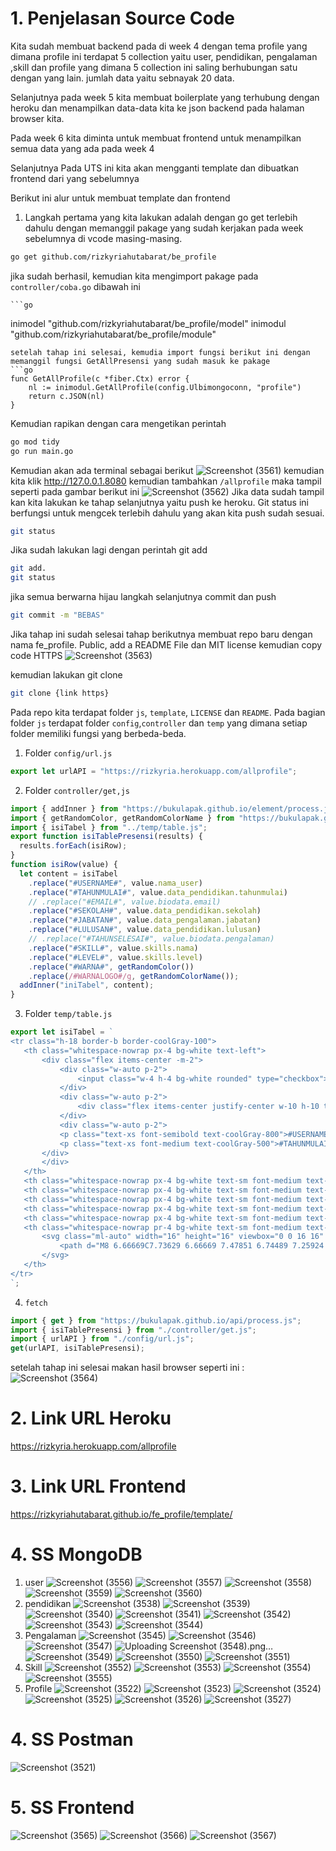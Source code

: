 # 1. Penjelasan Source Code

Kita sudah membuat backend pada di week 4 dengan tema profile yang dimana profile ini terdapat 5 collection yaitu user, pendidikan, pengalaman ,skill dan profile yang dimana 5 collection ini saling berhubungan satu dengan yang lain. jumlah data yaitu sebnayak 20 data.

Selanjutnya pada week 5 kita membuat boilerplate yang terhubung dengan heroku dan menampilkan data-data kita ke json backend pada halaman browser kita.

Pada week 6 kita diminta untuk membuat frontend untuk menampilkan semua data yang ada pada week 4

Selanjutnya Pada UTS ini kita akan mengganti template dan dibuatkan frontend dari yang sebelumnya

Berikut ini alur untuk membuat template dan frontend

1. Langkah pertama yang kita lakukan adalah dengan go get terlebih dahulu dengan memanggil pakage yang sudah kerjakan pada week sebelumnya di vcode masing-masing.

```bash
go get github.com/rizkyriahutabarat/be_profile
```

jika sudah berhasil, kemudian kita mengimport pakage pada `controller/coba.go` dibawah ini

    ```go

inimodel "github.com/rizkyriahutabarat/be_profile/model"
inimodul "github.com/rizkyriahutabarat/be_profile/module"

````
setelah tahap ini selesai, kemudia import fungsi berikut ini dengan memanggil fungsi GetAllPresensi yang sudah masuk ke pakage
```go
func GetAllProfile(c *fiber.Ctx) error {
	nl := inimodul.GetAllProfile(config.Ulbimongoconn, "profile")
	return c.JSON(nl)
}
````

Kemudian rapikan dengan cara mengetikan perintah

```bash
go mod tidy
go run main.go
```

Kemudian akan ada terminal sebagai berikut
![Screenshot (3561)](https://user-images.githubusercontent.com/98501177/230940386-3873b99a-4208-4786-9c3e-3babb0ae5bac.png)
kemudian kita klik http://127.0.0.1.8080
kemudian tambahkan `/allprofile` maka tampil seperti pada gambar berikut ini
![Screenshot (3562)](https://user-images.githubusercontent.com/98501177/230940409-ea5efa03-797f-4550-a29c-5285390ec7fd.png)
Jika data sudah tampil kan kita lakukan ke tahap selanjutnya yaitu push ke heroku. Git status ini berfungsi untuk mengcek terlebih dahulu yang akan kita push sudah sesuai.

```bash
git status
```

Jika sudah lakukan lagi dengan perintah git add

```bash
git add.
git status
```

jika semua berwarna hijau langkah selanjutnya commit dan push

```bash
git commit -m "BEBAS"
```

Jika tahap ini sudah selesai tahap berikutnya membuat repo baru dengan nama fe_profile. Public, add a README File dan MIT license
kemudian copy code HTTPS
![Screenshot (3563)](https://user-images.githubusercontent.com/98501177/230943469-df48648b-271e-4a23-9815-c806d80304a3.png)

kemudian lakukan git clone

```bash
git clone {link https}
```

Pada repo kita terdapat folder `js`, `template`, `LICENSE` dan `README`. Pada bagian folder `js` terdapat folder `config`,`controller` dan `temp` yang dimana setiap folder memiliki fungsi yang berbeda-beda.

1.  Folder `config/url.js`

```javascript
export let urlAPI = "https://rizkyria.herokuapp.com/allprofile";
```

2. Folder `controller/get,js`

```javascript
import { addInner } from "https://bukulapak.github.io/element/process.js";
import { getRandomColor, getRandomColorName } from "https://bukulapak.github.io/image/process.js";
import { isiTabel } from "../temp/table.js";
export function isiTablePresensi(results) {
  results.forEach(isiRow);
}
function isiRow(value) {
  let content = isiTabel
    .replace("#USERNAME#", value.nama_user)
    .replace("#TAHUNMULAI#", value.data_pendidikan.tahunmulai)
    // .replace("#EMAIL#", value.biodata.email)
    .replace("#SEKOLAH#", value.data_pendidikan.sekolah)
    .replace("#JABATAN#", value.data_pengalaman.jabatan)
    .replace("#LULUSAN#", value.data_pendidikan.lulusan)
    // .replace("#TAHUNSELESAI#", value.biodata.pengalaman)
    .replace("#SKILL#", value.skills.nama)
    .replace("#LEVEL#", value.skills.level)
    .replace("#WARNA#", getRandomColor())
    .replace(/#WARNALOGO#/g, getRandomColorName());
  addInner("iniTabel", content);
}
```

3. Folder `temp/table.js`

```javascript
export let isiTabel = `
<tr class="h-18 border-b border-coolGray-100">
   <th class="whitespace-nowrap px-4 bg-white text-left">
       <div class="flex items-center -m-2">
           <div class="w-auto p-2">
               <input class="w-4 h-4 bg-white rounded" type="checkbox">
           </div>
           <div class="w-auto p-2">
               <div class="flex items-center justify-center w-10 h-10 text-base font-medium text-#WARNALOGO#-600 bg-#WARNALOGO#-200 rounded-md">PRF</div>
           </div>
           <div class="w-auto p-2">
           <p class="text-xs font-semibold text-coolGray-800">#USERNAME#</p>
           <p class="text-xs font-medium text-coolGray-500">#TAHUNMULAI#</p>
       </div>
       </div>
   </th>
   <th class="whitespace-nowrap px-4 bg-white text-sm font-medium text-coolGray-800 text-center">#SEKOLAH#</th>
   <th class="whitespace-nowrap px-4 bg-white text-sm font-medium text-coolGray-500 text-left">#JABATAN#</th>
   <th class="whitespace-nowrap px-4 bg-white text-sm font-medium text-#col#-500 text-left">#LULUSAN#</th>
   <th class="whitespace-nowrap px-4 bg-white text-sm font-medium text-#col#-500 text-left">#SKILL#</th>
   <th class="whitespace-nowrap px-4 bg-white text-sm font-medium text-#col#-500 text-left">#LEVEL#</th>
   <th class="whitespace-nowrap pr-4 bg-white text-sm font-medium text-coolGray-800">
       <svg class="ml-auto" width="16" height="16" viewbox="0 0 16 16" fill="none" xmlns="http://www.w3.org/2000/svg">
           <path d="M8 6.66669C7.73629 6.66669 7.47851 6.74489 7.25924 6.89139C7.03998 7.0379 6.86908 7.24614 6.76816 7.48978C6.66724 7.73341 6.64084 8.0015 6.69229 8.26014C6.74373 8.51878 6.87072 8.75636 7.05719 8.94283C7.24366 9.1293 7.48124 9.25629 7.73988 9.30773C7.99852 9.35918 8.26661 9.33278 8.51025 9.23186C8.75388 9.13094 8.96212 8.96005 9.10863 8.74078C9.25514 8.52152 9.33333 8.26373 9.33333 8.00002C9.33333 7.6464 9.19286 7.30726 8.94281 7.05721C8.69276 6.80716 8.35362 6.66669 8 6.66669ZM3.33333 6.66669C3.06963 6.66669 2.81184 6.74489 2.59257 6.89139C2.37331 7.0379 2.20241 7.24614 2.10149 7.48978C2.00058 7.73341 1.97417 8.0015 2.02562 8.26014C2.07707 8.51878 2.20405 8.75636 2.39052 8.94283C2.57699 9.1293 2.81457 9.25629 3.07321 9.30773C3.33185 9.35918 3.59994 9.33278 3.84358 9.23186C4.08721 9.13094 4.29545 8.96005 4.44196 8.74078C4.58847 8.52152 4.66667 8.26373 4.66667 8.00002C4.66667 7.6464 4.52619 7.30726 4.27614 7.05721C4.02609 6.80716 3.68696 6.66669 3.33333 6.66669ZM12.6667 6.66669C12.403 6.66669 12.1452 6.74489 11.9259 6.89139C11.7066 7.0379 11.5357 7.24614 11.4348 7.48978C11.3339 7.73341 11.3075 8.0015 11.359 8.26014C11.4104 8.51878 11.5374 8.75636 11.7239 8.94283C11.9103 9.1293 12.1479 9.25629 12.4065 9.30773C12.6652 9.35918 12.9333 9.33278 13.1769 9.23186C13.4205 9.13094 13.6288 8.96005 13.7753 8.74078C13.9218 8.52152 14 8.26373 14 8.00002C14 7.6464 13.8595 7.30726 13.6095 7.05721C13.3594 6.80716 13.0203 6.66669 12.6667 6.66669Z" fill="#WARNA#"></path>
       </svg>
   </th>
</tr>
`;
```

4. `fetch`

```javascript
import { get } from "https://bukulapak.github.io/api/process.js";
import { isiTablePresensi } from "./controller/get.js";
import { urlAPI } from "./config/url.js";
get(urlAPI, isiTablePresensi);
```

setelah tahap ini selesai makan hasil browser seperti ini :
![Screenshot (3564)](https://user-images.githubusercontent.com/98501177/231102144-23e95d8f-5756-4ef4-9104-64a39e50f1eb.png)

# 2. Link URL Heroku

https://rizkyria.herokuapp.com/allprofile

# 3. Link URL Frontend

https://rizkyriahutabarat.github.io/fe_profile/template/

# 4. SS MongoDB

1. user
   ![Screenshot (3556)](https://user-images.githubusercontent.com/98501177/231102664-21756abf-93ce-4214-8675-21e4ba95abed.png)
   ![Screenshot (3557)](https://user-images.githubusercontent.com/98501177/231102679-4c02e010-0074-45cd-8112-4440391c68e3.png)
   ![Screenshot (3558)](https://user-images.githubusercontent.com/98501177/231102693-0b472b9e-97e4-41ef-a66a-1128c8f4a21b.png)
   ![Screenshot (3559)](https://user-images.githubusercontent.com/98501177/231102708-e641504a-85e9-49f6-a0f0-eabb62d81bdf.png)
   ![Screenshot (3560)](https://user-images.githubusercontent.com/98501177/231102723-52e9e40b-366d-46e4-93b7-be73eacdbca5.png)
2. pendidikan
   ![Screenshot (3538)](https://user-images.githubusercontent.com/98501177/231103083-9c5678e0-680e-4b7f-95dc-fa338e45a680.png)
   ![Screenshot (3539)](https://user-images.githubusercontent.com/98501177/231103088-ab902dc8-04a2-4c3f-9fdb-cdd5e37407d7.png)
   ![Screenshot (3540)](https://user-images.githubusercontent.com/98501177/231103092-13bf8f50-34e0-4aa5-9df4-aa28dea2dac1.png)
   ![Screenshot (3541)](https://user-images.githubusercontent.com/98501177/231103093-89c0db2c-9a48-4f07-8350-ba27baa9fcef.png)
   ![Screenshot (3542)](https://user-images.githubusercontent.com/98501177/231103098-3683dab3-8654-4c98-85d3-23e29e02077c.png)
   ![Screenshot (3543)](https://user-images.githubusercontent.com/98501177/231103110-d3d8106e-3339-4077-b570-c743a5df3b53.png)
   ![Screenshot (3544)](https://user-images.githubusercontent.com/98501177/231103117-98352840-eacf-4a19-88bb-537004ff5026.png)
3. Pengalaman
   ![Screenshot (3545)](https://user-images.githubusercontent.com/98501177/231103472-6234713d-076a-4f10-8999-69570057402a.png)
   ![Screenshot (3546)](https://user-images.githubusercontent.com/98501177/231103478-f92645a4-b6e9-4622-a6c5-b6bc63d017db.png)
   ![Screenshot (3547)](https://user-images.githubusercontent.com/98501177/231103482-4d6ed0b6-7481-4472-b9df-a8e3b83f13a6.png)
   ![Uploading Screenshot (3548).png…]()
   ![Screenshot (3549)](https://user-images.githubusercontent.com/98501177/231103504-65ef37e6-2ffd-47fd-bfa9-cb28865e6a56.png)
   ![Screenshot (3550)](https://user-images.githubusercontent.com/98501177/231103516-79bce46a-b345-4d3d-8101-f94406c39240.png)
   ![Screenshot (3551)](https://user-images.githubusercontent.com/98501177/231103531-e4aa3c47-1dfc-4ac6-b12a-4b83357a922b.png)
4. Skill
   ![Screenshot (3552)](https://user-images.githubusercontent.com/98501177/231103775-0bdfac0d-29ee-4a94-83fa-1c0edf1efbbd.png)
   ![Screenshot (3553)](https://user-images.githubusercontent.com/98501177/231103780-ca32338e-258a-4ed1-a842-813d6ca6189e.png)
   ![Screenshot (3554)](https://user-images.githubusercontent.com/98501177/231103784-794cbcd7-524d-4f16-8cf0-f63af6fb1b0e.png)
   ![Screenshot (3555)](https://user-images.githubusercontent.com/98501177/231103796-0524d1f9-cf95-4361-9694-6addf5985451.png)
5. Profile
   ![Screenshot (3522)](https://user-images.githubusercontent.com/98501177/231104043-0e64a63f-9596-4cbc-bb11-30a56d95fa96.png)
   ![Screenshot (3523)](https://user-images.githubusercontent.com/98501177/231104063-0a169263-187a-4358-9ea1-ef5022881645.png)
   ![Screenshot (3524)](https://user-images.githubusercontent.com/98501177/231104069-f52e1bdd-3a03-4501-8fe7-e5174e18cacd.png)
   ![Screenshot (3525)](https://user-images.githubusercontent.com/98501177/231104076-8a86ec7c-8f7c-43df-94af-84c03f679c62.png)
   ![Screenshot (3526)](https://user-images.githubusercontent.com/98501177/231104085-9c903c22-cb9e-4cf3-a5f0-56e7472a24ec.png)
   ![Screenshot (3527)](https://user-images.githubusercontent.com/98501177/231104094-d0fb6e85-c6b6-4b9b-97af-190f0ce335c6.png)

# 4. SS Postman

![Screenshot (3521)](https://user-images.githubusercontent.com/98501177/231104508-06830b3b-bfee-4186-a080-8639deba8885.png)

# 5. SS Frontend

![Screenshot (3565)](https://user-images.githubusercontent.com/98501177/231104926-a2da9c92-1c45-4ea0-8698-143bc6406824.png)
![Screenshot (3566)](https://user-images.githubusercontent.com/98501177/231104927-c924649c-6636-4b19-9e8e-1052be070a63.png)
![Screenshot (3567)](https://user-images.githubusercontent.com/98501177/231104931-be97cb7d-e475-4844-9f71-65ab4be98663.png)
